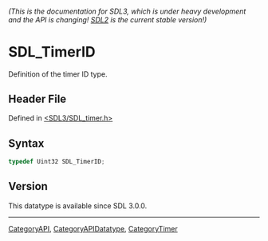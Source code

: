 ###### (This is the documentation for SDL3, which is under heavy development and the API is changing! [SDL2](https://wiki.libsdl.org/SDL2/) is the current stable version!)
# SDL_TimerID

Definition of the timer ID type.

## Header File

Defined in [<SDL3/SDL_timer.h>](https://github.com/libsdl-org/SDL/blob/main/include/SDL3/SDL_timer.h)

## Syntax

```c
typedef Uint32 SDL_TimerID;
```

## Version

This datatype is available since SDL 3.0.0.

----
[CategoryAPI](CategoryAPI), [CategoryAPIDatatype](CategoryAPIDatatype), [CategoryTimer](CategoryTimer)

